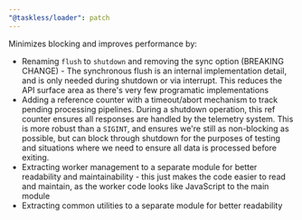 ```yaml
---
"@taskless/loader": patch
---
```


Minimizes blocking and improves performance by:

- Renaming `flush` to `shutdown` and removing the sync option (BREAKING CHANGE) - The synchronous flush is an internal implementation detail, and is only needed during shutdown or via interrupt. This reduces the API surface area as there's very few programatic implementations
- Adding a reference counter with a timeout/abort mechanism to track pending processing pipelines. During a shutdown operation, this ref counter ensures all responses are handled by the telemetry system. This is more robust than a `SIGINT`, and ensures we're still as non-blocking as possible, but can block through shutdown for the purposes of testing and situations where we need to ensure all data is processed before exiting.
- Extracting worker management to a separate module for better readability and maintainability - this just makes the code easier to read and maintain, as the worker code looks like JavaScript to the main module
- Extracting common utilities to a separate module for better readability
